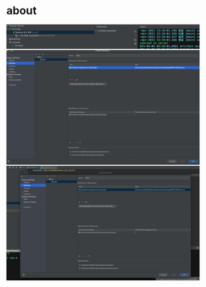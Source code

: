 # about
![-w1156](media/16175121409266/16176072373121.jpg)
![-w3076](media/16175121409266/16176076224876.jpg)
![-w1538](media/16175121409266/16176188081010.jpg)
